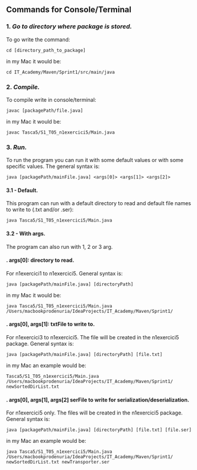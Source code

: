 ## **Commands for Console/Terminal**

### 1. *Go to directory where package is stored.*
To go write the command:

    cd [directory_path_to_package]

in my Mac it would be:

    cd IT_Academy/Maven/Sprint1/src/main/java

### 2. *Compile.*
To compile write in console/terminal:
    
    javac [packagePath/file.java]

in my Mac it would be:

    javac Tasca5/S1_T05_n1exercici5/Main.java

### 3. *Run.* 
To run the program you can run it with some default values or with some specific values.
The general syntax is:

    java [packagePath/mainFile.java] <args[0]> <args[1]> <args[2]>

#### 3.1 - Default. 
This program can run with a default directory to read and default file names to write to (.txt and/or .ser):
          
    java Tasca5/S1_T05_n1exercici5/Main.java

#### 3.2 - With args. 
The program can also run with 1, 2 or 3 arg.

#### . args[0]: directory to read. 
For n1exercici1 to n1exercici5. General syntax is:

    java [packagePath/mainFile.java] [directoryPath]

in my Mac it would be:
            
    java Tasca5/S1_T05_n1exercici5/Main.java /Users/macbookprodenuria/IdeaProjects/IT_Academy/Maven/Sprint1/

#### . args[0], args[1]: txtFile to write to. 
For n1exercici3 to n1exercici5. The file will be created in the n1exercici5 package. General syntax is:

    java [packagePath/mainFile.java] [directoryPath] [file.txt]

in my Mac an example would be:

    Tasca5/S1_T05_n1exercici5/Main.java /Users/macbookprodenuria/IdeaProjects/IT_Academy/Maven/Sprint1/ newSortedDirList.txt

#### . args[0], args[1], args[2] serFile to write for serialization/deserialization. 
For n1exercici5 only. The files will be created in the n1exercici5 package. General syntax is:

    java [packagePath/mainFile.java] [directoryPath] [file.txt] [file.ser]

in my Mac an example would be:
            
    java Tasca5/S1_T05_n1exercici5/Main.java /Users/macbookprodenuria/IdeaProjects/IT_Academy/Maven/Sprint1/ newSortedDirList.txt newTransporter.ser

